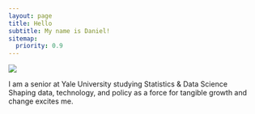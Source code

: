 ```yaml
---
layout: page
title: Hello
subtitle: My name is Daniel!
sitemap:
  priority: 0.9
---
```


<img src="{{ '/assets/img/pudhina.jpg' | prepend: site.baseurl }}" id="about-img">

<div id="describe-text">
	<p>I am a senior at Yale University studying Statistics & Data Science <br> Shaping data, technology, and policy as a force for tangible growth and change excites me.</p>
</div>
